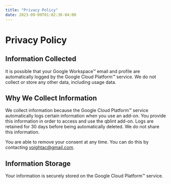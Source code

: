 ```yaml
---
title: "Privacy Policy"
date: 2023-09-09T01:02:36-04:00
---
```


# Privacy Policy

## Information Collected

It is possible that your Google Workspace™ email and profile are automatically logged by the Google Cloud Platform™ service. We do not collect or store any other data, including usage data.

## Why We Collect Information

We collect information because the Google Cloud Platform™ service automatically logs certain information when you use an add-on. You provide this information in order to access and use the qblint add-on. Logs are retained for 30 days before being automatically deleted. We do not share this information.

You are able to remove your consent at any time. You can do this by contacting voightac@gmail.com.

## Information Storage

Your information is securely stored on the Google Cloud Platform™ service.